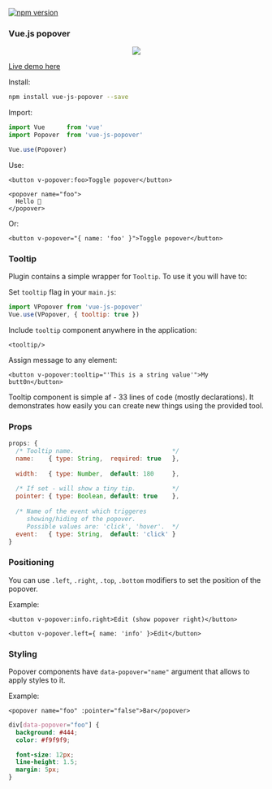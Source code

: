 [![npm version](https://badge.fury.io/js/vue-js-popover.svg)](https://badge.fury.io/js/vue-js-popover)

### Vue.js popover

<p align="center">
  <img src="https://media.giphy.com/media/xUA7beKmTnr9fkbI6k/giphy.gif">
</p>

[Live demo here](http://vue-js-dropdown.yev.io/)

Install:
```bash
npm install vue-js-popover --save
```
Import:
```javascript
import Vue      from 'vue'
import Popover  from 'vue-js-popover'

Vue.use(Popover)
```
Use:
```vue
<button v-popover:foo>Toggle popover</button>

<popover name="foo">
  Hello 🎉
</popover>
```

Or: 
```vue
<button v-popover="{ name: 'foo' }">Toggle popover</button>

```

### Tooltip 

Plugin contains a simple wrapper for `Tooltip`. To use it you will have to:

Set `tooltip` flag in your `main.js`:
```javascript
import VPopover from 'vue-js-popover'
Vue.use(VPopover, { tooltip: true })
```

Include `tooltip` component anywhere in the application:

```vue
<tooltip/>
```

Assign message to any element:
```vue
<button v-popover:tooltip="'This is a string value'">My butt0n</button>
```

Tooltip component is simple af - 33 lines of code (mostly declarations). It demonstrates how easily you can create new things using the provided tool.

### Props
```javascript
props: {
  /* Tooltip name.                           */
  name:    { type: String,  required: true   },
  
  width:   { type: Number,  default: 180     },
  
  /* If set - will show a tiny tip.          */
  pointer: { type: Boolean, default: true    },
  
  /* Name of the event which triggeres 
     showing/hiding of the popover.
     Possible values are: 'click', 'hover'.  */  
  event:   { type: String,  default: 'click' }
}
```
### Positioning

You can use `.left`, `.right`, `.top`, `.bottom` modifiers to set the position of the popover.

Example:

```vue
<button v-popover:info.right>Edit (show popover right)</button> 

<button v-popover.left={ name: 'info' }>Edit</button>
```

### Styling

Popover components have `data-popover="name"` argument that allows to apply styles to it. 

Example:

```
<popover name="foo" :pointer="false">Bar</popover>
```

```css
div[data-popover="foo"] {
  background: #444;
  color: #f9f9f9;

  font-size: 12px;
  line-height: 1.5;
  margin: 5px;
}
```

